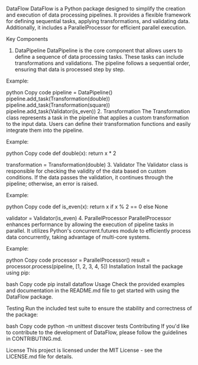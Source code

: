DataFlow
DataFlow is a Python package designed to simplify the creation and execution of data processing pipelines. It provides a flexible framework for defining sequential tasks, applying transformations, and validating data. Additionally, it includes a ParallelProcessor for efficient parallel execution.

Key Components
1. DataPipeline
DataPipeline is the core component that allows users to define a sequence of data processing tasks. These tasks can include transformations and validations. The pipeline follows a sequential order, ensuring that data is processed step by step.

Example:

python
Copy code
pipeline = DataPipeline()
pipeline.add_task(Transformation(double))
pipeline.add_task(Transformation(square))
pipeline.add_task(Validator(is_even))
2. Transformation
The Transformation class represents a task in the pipeline that applies a custom transformation to the input data. Users can define their transformation functions and easily integrate them into the pipeline.

Example:

python
Copy code
def double(x):
    return x * 2

transformation = Transformation(double)
3. Validator
The Validator class is responsible for checking the validity of the data based on custom conditions. If the data passes the validation, it continues through the pipeline; otherwise, an error is raised.

Example:

python
Copy code
def is_even(x):
    return x if x % 2 == 0 else None

validator = Validator(is_even)
4. ParallelProcessor
ParallelProcessor enhances performance by allowing the execution of pipeline tasks in parallel. It utilizes Python's concurrent.futures module to efficiently process data concurrently, taking advantage of multi-core systems.

Example:

python
Copy code
processor = ParallelProcessor()
result = processor.process(pipeline, [1, 2, 3, 4, 5])
Installation
Install the package using pip:

bash
Copy code
pip install dataflow
Usage
Check the provided examples and documentation in the README.md file to get started with using the DataFlow package.

Testing
Run the included test suite to ensure the stability and correctness of the package:

bash
Copy code
python -m unittest discover tests
Contributing
If you'd like to contribute to the development of DataFlow, please follow the guidelines in CONTRIBUTING.md.

License
This project is licensed under the MIT License - see the LICENSE.md file for details.